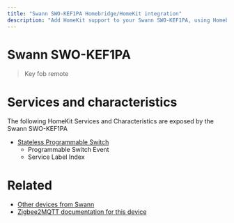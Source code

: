 ```yaml
---
title: "Swann SWO-KEF1PA Homebridge/HomeKit integration"
description: "Add HomeKit support to your Swann SWO-KEF1PA, using Homebridge, Zigbee2MQTT and homebridge-z2m."
---
```

<!---
This file has been GENERATED using src/docgen/docgen.ts
DO NOT EDIT THIS FILE MANUALLY!
-->
# Swann SWO-KEF1PA
> Key fob remote


# Services and characteristics
The following HomeKit Services and Characteristics are exposed by
the Swann SWO-KEF1PA

* [Stateless Programmable Switch](../../action.md)
  * Programmable Switch Event
  * Service Label Index


# Related
* [Other devices from Swann](../index.md#swann)
* [Zigbee2MQTT documentation for this device](https://www.zigbee2mqtt.io/devices/SWO-KEF1PA.html)